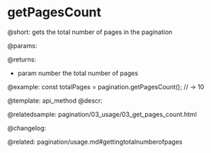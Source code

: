 getPagesCount
=============

@short: gets the total number of pages in the pagination


@params:


@returns:
- param	number      the total number of pages


@example:
const totalPages = pagination.getPagesCount();
// -> 10


@template: api_method
@descr:

@relatedsample: pagination/03_usage/03_get_pages_count.html



@changelog:

@related: pagination/usage.md#gettingtotalnumberofpages
